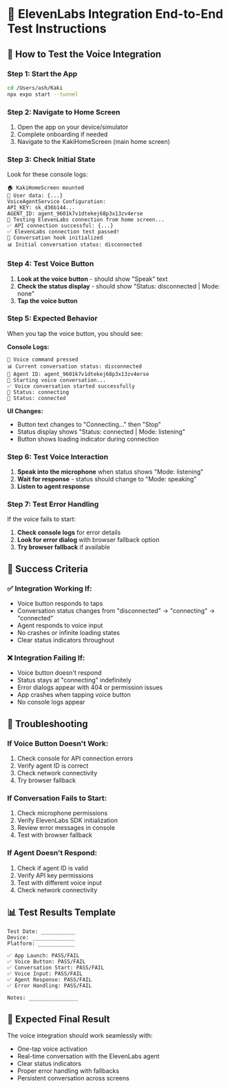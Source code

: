 # 🧪 ElevenLabs Integration End-to-End Test Instructions

## 🚀 How to Test the Voice Integration

### Step 1: Start the App
```bash
cd /Users/ash/Kaki
npx expo start --tunnel
```

### Step 2: Navigate to Home Screen
1. Open the app on your device/simulator
2. Complete onboarding if needed
3. Navigate to the KakiHomeScreen (main home screen)

### Step 3: Check Initial State
Look for these console logs:
```
🏠 KakiHomeScreen mounted
👤 User data: {...}
VoiceAgentService Configuration:
API_KEY: sk_d36b144...
AGENT_ID: agent_9601k7v1dtekej68p3x13zv4erse
🧪 Testing ElevenLabs connection from home screen...
✅ API connection successful: {...}
✅ ElevenLabs connection test passed!
🔄 Conversation hook initialized
📊 Initial conversation status: disconnected
```

### Step 4: Test Voice Button
1. **Look at the voice button** - should show "Speak" text
2. **Check the status display** - should show "Status: disconnected | Mode: none"
3. **Tap the voice button**

### Step 5: Expected Behavior
When you tap the voice button, you should see:

**Console Logs:**
```
🎤 Voice command pressed
📊 Current conversation status: disconnected
🔑 Agent ID: agent_9601k7v1dtekej68p3x13zv4erse
🚀 Starting voice conversation...
✅ Voice conversation started successfully
📡 Status: connecting
📡 Status: connected
```

**UI Changes:**
- Button text changes to "Connecting..." then "Stop"
- Status display shows "Status: connected | Mode: listening"
- Button shows loading indicator during connection

### Step 6: Test Voice Interaction
1. **Speak into the microphone** when status shows "Mode: listening"
2. **Wait for response** - status should change to "Mode: speaking"
3. **Listen to agent response**

### Step 7: Test Error Handling
If the voice fails to start:
1. **Check console logs** for error details
2. **Look for error dialog** with browser fallback option
3. **Try browser fallback** if available

## 🎯 Success Criteria

### ✅ Integration Working If:
- Voice button responds to taps
- Conversation status changes from "disconnected" → "connecting" → "connected"
- Agent responds to voice input
- No crashes or infinite loading states
- Clear status indicators throughout

### ❌ Integration Failing If:
- Voice button doesn't respond
- Status stays at "connecting" indefinitely
- Error dialogs appear with 404 or permission issues
- App crashes when tapping voice button
- No console logs appear

## 🔧 Troubleshooting

### If Voice Button Doesn't Work:
1. Check console for API connection errors
2. Verify agent ID is correct
3. Check network connectivity
4. Try browser fallback

### If Conversation Fails to Start:
1. Check microphone permissions
2. Verify ElevenLabs SDK initialization
3. Review error messages in console
4. Test with browser fallback

### If Agent Doesn't Respond:
1. Check if agent ID is valid
2. Verify API key permissions
3. Test with different voice input
4. Check network connectivity

## 📊 Test Results Template

```
Test Date: ___________
Device: ______________
Platform: ____________

✅ App Launch: PASS/FAIL
✅ Voice Button: PASS/FAIL  
✅ Conversation Start: PASS/FAIL
✅ Voice Input: PASS/FAIL
✅ Agent Response: PASS/FAIL
✅ Error Handling: PASS/FAIL

Notes: ________________
```

## 🎉 Expected Final Result

The voice integration should work seamlessly with:
- One-tap voice activation
- Real-time conversation with the ElevenLabs agent
- Clear status indicators
- Proper error handling with fallbacks
- Persistent conversation across screens
